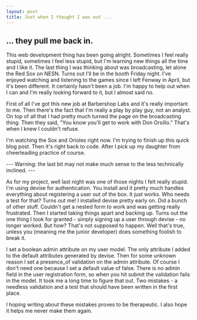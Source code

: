 ```yaml
---
layout: post
title: Just when I thought I was out ...
---
```


<h2>... they pull me back in.</h2>

This web development thing has been going alright. Sometimes I feel really stupid, sometimes I feel less stupid, but I'm learning new things all the time and I like it. The last thing I was thinking about was broadcasting, let alone the Red Sox on NESN. Turns out I'll be in the booth Friday night. I've enjoyed watching and listening to the games since I left Fenway in April, but it's been different. It certainly hasn't been a job. I'm happy to help out when I can and I'm really looking forward to it, but I almost said no. 

First of all I've got this new job at Barbershop Labs and it's really important to me. Then there's the fact that I'm really a play by play guy, not an analyst. On top of all that I had pretty much turned the page on the broadcasting thing. Then they said, "You know you'll get to work with Don Orsillo." That's when I knew I couldn't refuse.

I'm watching the Sox and Orioles right now. I'm trying to finish up this quick blog post. Then it's right back to code. After I pick up my daughter from cheerleading practice of course.

--- Warning: the last bit may not make much sense to the less technically inclined. --- 

As for my project, well last night was one of those nights I felt really stupid. I'm using devise for authentication. You install and it pretty much handles everything about registering a user out of the box. It just works. Who needs a test for that? Turns out me! I installed devise pretty early on. Did a bunch of other stuff. Couldn't get a nested form to work and was getting really frustrated. Then I started taking things apart and backing up. Turns out the one thing I took for granted - simply signing up a user through devise - no longer worked. But how? That's not supposed to happen. Well that's true, unless you (meaning me the junior developer) does something foolish to break it.

I set a boolean admin attribute on my user model. The only attribute I added to the default attributes generated by devise. Then for some unknown reason I set a presence_of validation on the admin attribute. Of course I don't need one because I set a default value of false. There is no admin field in the user registration form, so when you hit submit the validation fails in the model. It took me a long time to figure that out. Two mistakes - a needless validation and a test that should have been written in the first place. 

I hoping writing about these mistakes proves to be therapeutic. I also hope it helps me never make them again. 
